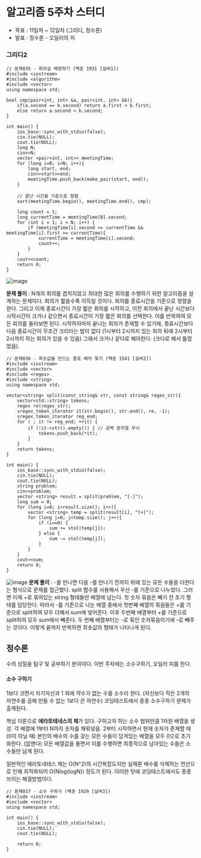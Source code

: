 # 알고리즘 5주차 스터디
- 목표 : 11일차 ~ 12일차 (그리디, 정수론)
- 발표 : 정수론 - 오일러의 피
### 그리디2
```
// 문제035 - 회의실 배정하기 (백준 1931 [실버1])
#include <iostream>
#include <algorithm>
#include <vector>
using namespace std;

bool cmp(pair<int, int> &a, pair<int, int> &b){
    if(a.second == b.second) return a.first < b.first;
    else return a.second < b.second;
}

int main() {
    ios_base::sync_with_stdio(false);
    cin.tie(NULL);
    cout.tie(NULL);
    long N;
    cin>>N;
    vector <pair<int, int>> meetingTime;
    for (long i=0; i<N; i++){
        long start, end;
        cin>>start>>end;
        meetingTime.push_back(make_pair(start, end));
    }
    
    // 끝난 시간을 기준으로 정렬
    sort(meetingTime.begin(), meetingTime.end(), cmp);
    
    long count = 1;
    long currentTime = meetingTime[0].second;
    for (int i = 1; i < N; i++) {
        if (meetingTime[i].second >= currentTime && meetingTime[i].first >= currentTime){
            currentTime = meetingTime[i].second;
            count++;
        }
    }
    cout<<count;
    return 0;
}
```
![image](https://github.com/user-attachments/assets/9198d078-6d65-4b9f-9239-d10a6eaa8d76)

**문제 풀이** : N개의 회의를 겹치지않고 최대한 많은 회의를 수행하기 위한 알고리즘을 설계하는 문제이다. 회의가 짧을수록 이득일 것이다. 회의를 종료시간을 기준으로 정렬을 한다. 그리고 이제 종료시간이 가장 짧은 회의를 시작하고, 이전 회의에서 끝난 시간보다 시작시간이 크거나 같으면서 종료시간이 가장 짧은 회의를 선택한다. 
이를 반복하여 모든 회의를 둘러보면 된다.
시작하자마자 끝나는 회의가 존재할 수 있기에, 종료시간보다 다음 종료시간이 무조건 크리라는 법이 없다 (1시부터 2시까지 있는 회의 뒤에 2시부터 2시까지 하는 회의가 있을 수 있음) 그래서 크거나 같다로 해야한다. (크다로 해서 틀렸었음).

```
// 문제036 - 최솟값을 만드는 괄호 배치 찾기 (백준 1541 [실버2])
#include <iostream>
#include <vector>
#include <regex>
#include <string>
using namespace std;

vector<string> split(const string& str, const string& regex_str){
    vector<std::string> tokens;
    regex re(regex_str);
    sregex_token_iterator it(str.begin(), str.end(), re, -1);
    sregex_token_iterator reg_end;
    for ( ; it != reg_end; ++it) {
        if (!it->str().empty()) { // 공백 문자열 무시
            tokens.push_back(*it);
        }
    }
    return tokens;
}

int main() {
    ios_base::sync_with_stdio(false);
    cin.tie(NULL);
    cout.tie(NULL);
    string problem;
    cin>>problem;
    vector <string> result = split(problem, "[-]");
    long sum = 0;
    for (long i=0; i<result.size(); i++){
        vector <string> temp = split(result[i], "[+]");
        for (long j=0; j<temp.size(); j++){
            if (i==0) {
                sum += stol(temp[j]);
            } else {
                sum -= stol(temp[j]);
            }
        }
    }
    cout<<sum;
    return 0;
}
```
![image](https://github.com/user-attachments/assets/8c41334a-d26f-4cff-97eb-bfd9a36840c7)
**문제 풀이** : -를 만나면 다음 -를 만나기 전까지 뒤에 있는 모든 수들을 더한다는 형식으로 문제를 접근했다. split 함수를 사용해서 우선 -를 기준으로 나누었다. 그러면 이제 +로 묶여있는 string 형태들만 배열에 남는다.
첫 숫자 묶음은 빼기 전 초기 형태를 담당한다. 따라서 -를 기준으로 나눈 배열 중에서 첫번째 배열의 묶음들은 +를 기준으로 split하여 모두 더해서 sum에 넣어준다.
이후 두번째 배열부터 +를 기준으로 split하여 모두 sum에서 빼준다. 두 번째 배열부터는 -로 묶인 숫자묶음이기에 -로 빼주는 것이다.
이렇게 끝까지 반복하면 최솟값의 형태가 나타나게 된다.

## 정수론
수의 성질을 탐구 및 공부하기 분야이다. 이번 주차에는 소수구하기, 오일러 피를 한다.
#### 소수 구하기
1보다 크면서 자기자신과 1 외에 약수가 없는 수를 소수라 한다. (자신보다 작은 2개의 자연수를 곱해 만들 수 없는 1보다 큰 자연수) 코딩테스트에서 종종 소수구하기 문제가 출제된다.

핵심 이론으로 **에라토테네스의 체**가 있다. 구하고자 하는 소수 범위만큼 1차원 배열을 생성. 각 배열에 1부터 N까지 숫자를 채워넣음. 2부터 시작하면서 현재 숫자가 존재할 때 (0이 아닐 때) 본인의 배수의 수를 갖는 모든 수들이 담겨있는 배열을 모두 0으로 초기화한다. (없앤다) 모든 배열값을 돌면서 이를 수행하면 최종적으로 남아있는 수들은 소수들만 남게 된다.

일반적인 에라토네테스 체는 O(N^2)의 시간복잡도지만 실제론 배수를 삭제하는 연산으로 인해 최적화되어 O(Nlog(logN)) 정도가 된다. 이러한 탓에 코딩테스트에서도 종종 쓰이는 해결방법이다.

```
// 문제037 - 소수 구하기 (백준 1929 [실버3])
#include <iostream>
#include <vector>
using namespace std;

int main() {
    ios_base::sync_with_stdio(false);
    cin.tie(NULL);
    cout.tie(NULL);
    
    return 0;
}
```